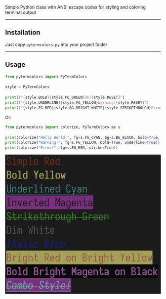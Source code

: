 Simple Python class with ANSI escape codes for styling and coloring terminal output

---

## Installation

Just copy `pytermcolors.py` into your project folder

---

## Usage

```python
from pytermcolors import PyTermColors

style = PyTermColors

print(f"{style.BOLD}{style.FG_GREEN}Ok!{style.RESET}")
print(f"{style.UNDERLINE}{style.FG_YELLOW}Warning!{style.RESET}")
print(f"{style.FG_RED}{style.BG_BRIGHT_WHITE}{style.STRIKETHROUGH}Error!{style.RESET}")
```

Or:

```python
from pytermcolors import colorize, PyTermColors as s

print(colorize("Hello World!", fg=s.FG_CYAN, bg=s.BG_BLACK, bold=True, italic=True))
print(colorize("Warning!", fg=s.FG_YELLOW, bold=True, underline=True))
print(colorize("Error!", fg=s.FG_RED, strike=True))
```

![example](res/example.png)
